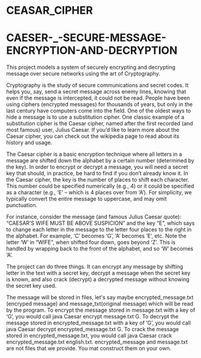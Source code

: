 # CEASAR_CIPHER

# CAESER-_-SECURE-MESSAGE-ENCRYPTION-AND-DECRYPTION
This project models a system of securely encrypting and decrypting message over secure networks using the art of Cryptography.

Cryptography is the study of secure communications and secret codes. It helps you, say, send a secret message across enemy lines, knowing that even if the message is intercepted, it could not be read. People have been using ciphers (encrypted messages) for thousands of years, but only in the last century have computers come into the field. One of the oldest ways to hide a message is to use a substitution cipher. One classic example of a substitution cipher is the Caesar cipher, named after the first recorded (and most famous) user, Julius Caesar. If you’d like to learn more about the Caesar cipher, you can check out the wikipedia page to read about its history and usage.

The Caesar cipher is a basic encryption technique where all letters in a message are shifted down the alphabet by a certain number (determined by the key). In order to encrypt or decrypt a message, you will need a secret key that should, in practice, be hard to find if you don’t already know it. In the Caesar cipher, the key is the number of places to shift each character. This number could be specified numerically (e.g., 4) or it could be specified as a character (e.g., ‘E’ – which is 4 places over from ‘A’). For simplicity, we typically convert the entire message to uppercase, and may omit punctuation.

For instance, consider the message (and famous Julius Caesar quote): “CAESAR’S WIFE MUST BE ABOVE SUSPICION” and the key “E”, which says to change each letter in the message to the letter four places to the right in the alphabet. For example, ‘C’ becomes ‘G’, ‘A’ becomes ‘E’, etc. Note the letter ‘W’ in “WIFE”, when shifted four down, goes beyond ‘Z’. This is handled by wrapping back to the front of the alphabet, and so ‘W’ becomes ‘A’.

The project can do three things. It can encrypt any message by shifting letter in the text with a secret key, decrypt a message when the secret key is known, and also crack (decrypt) a decrypted message without knowing the secret key used.

The message will be stored in files, let's say maybe encrypted_message.txt (encryped message) and message_txt(original message) which will be read by the program. To encrypt the message stored in message.txt with a key of ‘G’, you would call java Caesar encrypt message.txt G. To decrypt the message stored in encrypted_message.txt with a key of ‘G’, you would call java Caesar decrypt encrypted_message.txt G. To crack the message stored in encrypted_message.txt, you would call java Caesar crack encrypted_message.txt english.txt. encrypted_message and message.txt are not files that we provide. You mat construct them on your own.
